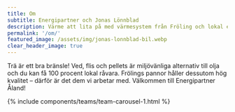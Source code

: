 ```yaml
---
title: Om 
subtitle: Energipartner och Jonas Lönnblad
description: Värme att lita på med värmesystem från Fröling och lokal expertis på Åland.
permalink: '/om/'
featured_image: /assets/img/jonas-lonnblad-bil.webp
clear_header_image: true
---
```


<div class="row">
    <div class="col-md-8 mx-auto text-md-center mb-5">
        <p class="lead">
        Trä är ett bra bränsle! Ved, flis och pellets är miljövänliga alternativ till olja och du kan få 100 procent lokal råvara. Frölings pannor håller dessutom hög kvalitet – därför är det dem vi arbetar med. Välkommen till Energipartner Åland!</p>    
    </div>
</div>

{% include components/teams/team-carousel-1.html %}





